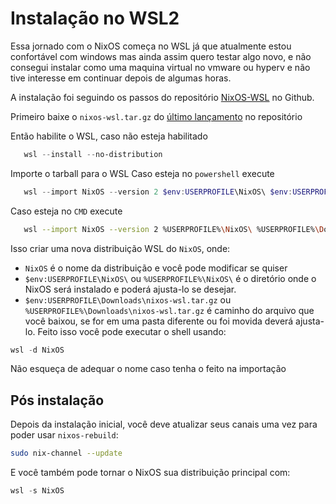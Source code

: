 # Instalação no WSL2

Essa jornado com o NixOS começa no WSL já que atualmente estou confortável com windows mas ainda assim quero testar algo novo, e não consegui instalar como uma maquina virtual no vmware ou hyperv e não tive interesse em continuar depois de algumas horas.

A instalação foi seguindo os passos do repositório [NixOS-WSL](https://github.com/nix-community/NixOS-WSL) no Github.

Primeiro baixe o `nixos-wsl.tar.gz` do [último lançamento](https://github.com/nix-community/NixOS-WSL/releases) no repositório

Então habilite o WSL, caso não esteja habilitado
```powershell
   wsl --install --no-distribution
```

Importe o tarball para o WSL
Caso esteja no `powershell` execute
```powershell
   wsl --import NixOS --version 2 $env:USERPROFILE\NixOS\ $env:USERPROFILE\Downloads\nixos-wsl.tar.gz
```

Caso esteja no `CMD` execute
```bash
   wsl --import NixOS --version 2 %USERPROFILE%\NixOS\ %USERPROFILE%\Downloads\nixos-wsl.tar.gz
```

Isso criar uma nova distribuição WSL do `NixOS`, onde:
- `NixOS` é o nome da distribuição e você pode modificar se quiser
- `$env:USERPROFILE\NixOS\` ou `%USERPROFILE%\NixOS\`  é o diretório onde o NixOS será instalado e poderá ajusta-lo se desejar.
-  `$env:USERPROFILE\Downloads\nixos-wsl.tar.gz` ou `%USERPROFILE%\Downloads\nixos-wsl.tar.gz` é caminho do arquivo que você baixou, se for em uma pasta diferente ou foi movida deverá ajusta-lo.
Feito isso você pode executar o shell usando:
```powershell
wsl -d NixOS
```

Não esqueça de adequar o nome caso tenha o feito na importação

## Pós instalação

Depois da instalação inicial, você deve atualizar seus canais uma vez para poder usar `nixos-rebuild`:
```sh
sudo nix-channel --update
```

E você também pode tornar o NixOS sua distribuição principal com:
```powershell
wsl -s NixOS
```

